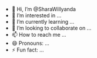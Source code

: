- 👋 Hi, I’m @SharaWillyanda
- 👀 I’m interested in ...
- 🌱 I’m currently learning ...
- 💞️ I’m looking to collaborate on ...
- 📫 How to reach me ...
- 😄 Pronouns: ...
- ⚡ Fun fact: ...

<!---
SharaWillyanda/SharaWillyanda is a ✨ special ✨ repository because its `README.md` (this file) appears on your GitHub profile.
You can click the Preview link to take a look at your changes.
--->
